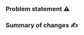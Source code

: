 <!---
You can add another section if you think it would help
-->

### Problem statement ⚠️

<!---
A clear and concise description
-->

### Summary of changes ✍️

<!---
List of changes that you've made. e.g:

- Add new feature
-->
